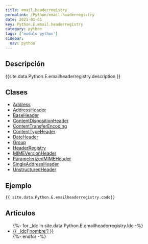 ```yaml
---
title: email.headerregistry
permalink: /Python/email-headerregistry
date: 2021-01-01
key: Python.E.email.headerregistry
category: python
tags: ['modulo python']
sidebar: 
  nav: python
---
```


## Descripción
{{site.data.Python.E.emailheaderregistry.description }}

## Clases
* [Address](/Python/email-headerregistry/Address/)
* [AddressHeader](/Python/email-headerregistry/AddressHeader/)
* [BaseHeader](/Python/email-headerregistry/BaseHeader/)
* [ContentDispositionHeader](/Python/email-headerregistry/ContentDispositionHeader/)
* [ContentTransferEncoding](/Python/email-headerregistry/ContentTransferEncoding/)
* [ContentTypeHeader](/Python/email-headerregistry/ContentTypeHeader/)
* [DateHeader](/Python/email-headerregistry/DateHeader/)
* [Group](/Python/email-headerregistry/Group/)
* [HeaderRegistry](/Python/email-headerregistry/HeaderRegistry/)
* [MIMEVersionHeader](/Python/email-headerregistry/MIMEVersionHeader/)
* [ParameterizedMIMEHeader](/Python/email-headerregistry/ParameterizedMIMEHeader/)
* [SingleAddressHeader](/Python/email-headerregistry/SingleAddressHeader/)
* [UnstructuredHeader](/Python/email-headerregistry/UnstructuredHeader/)

## Ejemplo
~~~python
{{ site.data.Python.E.emailheaderregistry.code}}
~~~

## Artículos
<ul>
{%- for _ldc in site.data.Python.E.emailheaderregistry.ldc -%}
   <li>
       <a href="{{_ldc['url'] }}">{{ _ldc['nombre'] }}</a>
   </li>
{%- endfor -%}
</ul>
